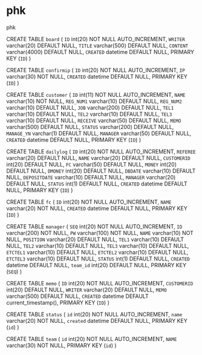 # phk
phk

CREATE TABLE `board` (
  `ID` int(20) NOT NULL AUTO_INCREMENT,
  `WRITER` varchar(20) DEFAULT NULL,
  `TITLE` varchar(500) DEFAULT NULL,
  `CONTENT` varchar(4000) DEFAULT NULL,
  `CREATED` datetime DEFAULT NULL,
  PRIMARY KEY (`ID`)
)

CREATE TABLE `confirmip` (
  `ID` int(20) NOT NULL AUTO_INCREMENT,
  `IP` varchar(30) NOT NULL,
  `CREATED` datetime DEFAULT NULL,
  PRIMARY KEY (`ID`)
)

CREATE TABLE `customer` (
  `ID` int(11) NOT NULL AUTO_INCREMENT,
  `NAME` varchar(10) NOT NULL,
  `REG_NUM1` varchar(10) DEFAULT NULL,
  `REG_NUM2` varchar(10) DEFAULT NULL,
  `JOB` varchar(200) DEFAULT NULL,
  `TEL1` varchar(10) DEFAULT NULL,
  `TEL2` varchar(10) DEFAULT NULL,
  `TEL3` varchar(10) DEFAULT NULL,
  `RECEIVE` varchar(50) DEFAULT NULL,
  `MEMO` varchar(500) DEFAULT NULL,
  `STATUS` varchar(200) DEFAULT NULL,
  `MANAGE_YN` varchar(1) DEFAULT NULL,
  `MANAGER` varchar(50) DEFAULT NULL,
  `CREATED` datetime DEFAULT NULL,
  PRIMARY KEY (`ID`)
)

CREATE TABLE `dailylog` (
  `ID` int(20) NOT NULL AUTO_INCREMENT,
  `REFEREE` varchar(20) DEFAULT NULL,
  `NAME` varchar(20) DEFAULT NULL,
  `CUSTOMERID` int(20) DEFAULT NULL,
  `FC` varchar(50) DEFAULT NULL,
  `MONEY` int(20) DEFAULT NULL,
  `DMONEY` int(20) DEFAULT NULL,
  `DBDATE` varchar(10) DEFAULT NULL,
  `DEPOSITDATE` varchar(10) DEFAULT NULL,
  `MANAGER` varchar(20) DEFAULT NULL,
  `STATUS` int(1) DEFAULT NULL,
  `CREATED` datetime DEFAULT NULL,
  PRIMARY KEY (`ID`)
)

CREATE TABLE `fc` (
  `ID` int(20) NOT NULL AUTO_INCREMENT,
  `NAME` varchar(20) NOT NULL,
  `CREATED` datetime DEFAULT NULL,
  PRIMARY KEY (`ID`)
)

CREATE TABLE `manager` (
  `SEQ` int(20) NOT NULL AUTO_INCREMENT,
  `ID` varchar(200) NOT NULL,
  `PW` varchar(100) NOT NULL,
  `NAME` varchar(10) NOT NULL,
  `POSITION` varchar(20) DEFAULT NULL,
  `TEL1` varchar(10) DEFAULT NULL,
  `TEL2` varchar(10) DEFAULT NULL,
  `TEL3` varchar(10) DEFAULT NULL,
  `ETCTEL1` varchar(10) DEFAULT NULL,
  `ETCTEL2` varchar(10) DEFAULT NULL,
  `ETCTEL3` varchar(10) DEFAULT NULL,
  `STATUS` int(1) DEFAULT NULL,
  `CREATED` datetime DEFAULT NULL,
  `team_id` int(20) DEFAULT NULL,
  PRIMARY KEY (`SEQ`)
)

CREATE TABLE `memo` (
  `ID` int(20) NOT NULL AUTO_INCREMENT,
  `CUSTOMERID` int(20) DEFAULT NULL,
  `WRITER` varchar(20) DEFAULT NULL,
  `MEMO` varchar(500) DEFAULT NULL,
  `CREATED` datetime DEFAULT current_timestamp(),
  PRIMARY KEY (`ID`)
)

CREATE TABLE `status` (
  `id` int(20) NOT NULL AUTO_INCREMENT,
  `name` varchar(20) NOT NULL,
  `created` datetime DEFAULT NULL,
  PRIMARY KEY (`id`)
)

CREATE TABLE `team` (
  `id` int(20) NOT NULL AUTO_INCREMENT,
  `NAME` varchar(30) NOT NULL,
  PRIMARY KEY (`id`)
)
